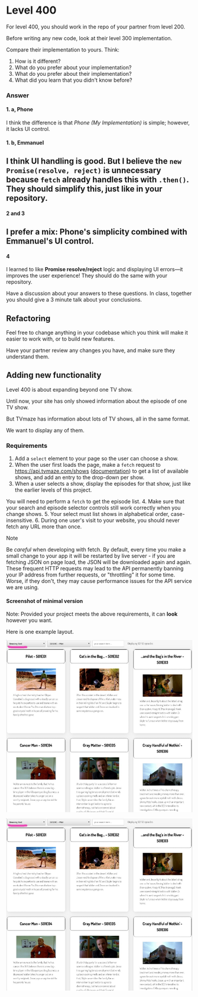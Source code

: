 # Level 400

For level 400, you should work in the repo of your partner from level 200.

Before writing any new code, look at their level 300 implementation.

Compare their implementation to yours. Think:

1. How is it different?
2. What do you prefer about your implementation?
3. What do you prefer about their implementation?
4. What did you learn that you didn't know before?

### **Answer**

#### **1. a, Phone**

I think the difference is that _Phone (My Implementation)_ is simple; however, it lacks UI control.

#### **1. b, Emmanuel**

## I think UI handling is good. But I believe the `new Promise(resolve, reject)` is unnecessary because `fetch` already handles this with `.then()`. They should simplify this, just like in your repository.

#### **2 and 3**

## I prefer a **mix**: Phone's simplicity combined with Emmanuel's UI control.

#### **4**

I learned to like **Promise resolve/reject** logic and displaying UI errors—it improves the user experience!
They should do the same with your repository.

Have a discussion about your answers to these questions. In class, together you should give a 3 minute talk about your conclusions.

## Refactoring

Feel free to change anything in your codebase which you think will make it easier to work with, or to build new features.

Have your partner review any changes you have, and make sure they understand them.

## Adding new functionality

Level 400 is about expanding beyond one TV show.

Until now, your site has only showed information about the episode of one TV show.

But TVmaze has information about lots of TV shows, all in the same format.

We want to display any of them.

### Requirements

1. Add a `select` element to your page so the user can choose a show.
2. When the user first loads the page, make a `fetch` request to https://api.tvmaze.com/shows ([documentation](https://www.tvmaze.com/api#show-index)) to get a list of available shows, and add an entry to the drop-down per show.
3. When a user selects a show, display the episodes for that show, just like the earlier levels of this project.

You will need to perform a `fetch` to get the episode list. 4. Make sure that your search and episode selector controls still work correctly when you change shows. 5. Your select must list shows in alphabetical order, case-insensitive. 6. During one user's visit to your website, you should never fetch any URL more than once.

> [!NOTE]  
> Be _careful_ when developing with fetch. By default, every time you make a small change to your app it will be restarted by live server - if you are fetching JSON on page load, the JSON will be downloaded again and again. These frequent HTTP requests may lead to the API permanently banning your IP address from further requests, or "throttling" it for some time. Worse, if they don't, they may cause performance issues for the API service we are using.

#### Screenshot of minimal version

Note: Provided your project meets the above requirements, it can **look** however you want.

Here is one example layout.

![Screenshot of a website with a drop-down list with the show "Breaking Bad" selected](example-screenshots/example-level-400-1.jpg)

![Screenshot of a website with a drop-down list showing multiple TV shows](example-screenshots/example-level-400-1.jpg)
